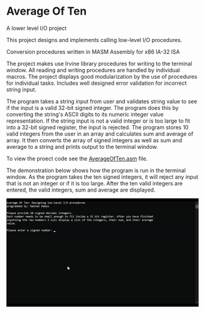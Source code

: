 # Average Of Ten

A lower level I/O project

This project designs and implements calling low-level I/O procedures. 

Conversion procedures written in MASM Assembly for x86 IA-32 ISA

The project makes use Irvine library procedures for writing to the terminal window. All reading and writing procedures are handled by individual macros. The project displays good modularization by the use of procedures for individual tasks. Includes well designed error validation for incorrect string input.

The program takes a string input from user and validates string value to see if the input is a valid 32-bit signed integer. The program does this by converting the string's ASCII digits to its numeric integer value representation. If the string input is not a valid integer or is too large to fit into a 32-bit signed register, the input is rejected. The program stores 10 valid integers from the user in an array and calculates sum and average of array. It then converts the array of signed integers as well as sum and average to a string and prints output to the terminal window.

To view the proect code see the [AverageOfTen.asm](/AverageOfTen.asm) file.

The demonstration below shows how the program is run in the terminal window. As the program takes the ten signed integers, it will reject any input that is not an integer or if it is too large. After the ten valid integers are entered, the valid integers, sum and average are displayed.

![webpage](display.gif)
